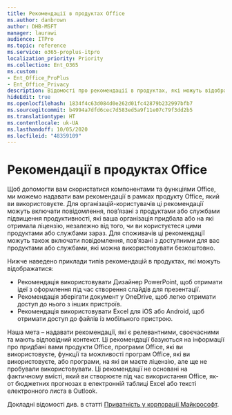 ```yaml
---
title: Рекомендації в продуктах Office
ms.author: danbrown
author: DHB-MSFT
manager: laurawi
audience: ITPro
ms.topic: reference
ms.service: o365-proplus-itpro
localization_priority: Priority
ms.collection: Ent_O365
ms.custom:
- Ent_Office_ProPlus
- Ent_Office_Privacy
description: Відомості про рекомендації в продуктах, які можуть відображатися під час використання Office.
hideEdit: true
ms.openlocfilehash: 1834f4c63d084d0e262d01fc42879b232997bfb7
ms.sourcegitcommit: b4994a7dfd6cec7d583ed5a9f11e07c79f3dd2b5
ms.translationtype: HT
ms.contentlocale: uk-UA
ms.lasthandoff: 10/05/2020
ms.locfileid: "48359109"
---
```

# <a name="in-product-recommendations-in-office"></a>Рекомендації в продуктах Office

Щоб допомогти вам скористатися компонентами та функціями Office, ми можемо надавати вам рекомендації в рамках продукту Office, який ви використовуєте. Для організацій-користувачів ці рекомендації можуть включати повідомлення, пов’язані з продуктами або службами підвищення продуктивності, які ваша організація придбала або на які отримала ліцензію, незалежно від того, чи ви користуєтеся цими продуктами або службами зараз. Для споживачів ці рекомендації можуть також включати повідомлення, пов’язані з доступними для вас продуктами або службами, які можна використовувати безкоштовно.

Нижче наведено приклади типів рекомендацій в продуктах, які можуть відображатися:

- Рекомендація використовувати Дизайнер PowerPoint, щоб отримати ідеї з оформлення під час створення слайдів для презентації.
- Рекомендація зберігати документ у OneDrive, щоб легко отримати доступ до нього з інших пристроїв.
- Рекомендація використовувати Excel для iOS або Android, щоб отримати доступ до файлів із мобільного пристрою.

Наша мета – надавати рекомендації, які є релевантними, своєчасними та мають відповідний контекст. Ці рекомендації базуються на інформації про придбані вами продукти Office, програми Office, які ви використовуєте, функції та можливості програм Office, які ви використовуєте, або програми, на які ви маєте ліцензію, але ще не пробували використовувати. Ці рекомендації не основані на фактичному вмісті, який ви створюєте під час використання Office, як-от бюджетних прогнозах в електронній таблиці Excel або тексті електронного листа в Outlook.

Докладні відомості див. в статті [Приватність у корпорації Майкрософт](https://privacy.microsoft.com/).